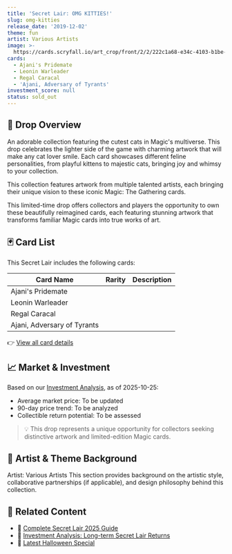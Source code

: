 ```yaml
---
title: 'Secret Lair: OMG KITTIES!'
slug: omg-kitties
release_date: '2019-12-02'
theme: fun
artist: Various Artists
image: >-
  https://cards.scryfall.io/art_crop/front/2/2/222c1a68-e34c-4103-b1be-17d4ceaef6ce.jpg?1730489107
cards:
  - Ajani's Pridemate
  - Leonin Warleader
  - Regal Caracal
  - 'Ajani, Adversary of Tyrants'
investment_score: null
status: sold_out
---
```


## 💠 Drop Overview
An adorable collection featuring the cutest cats in Magic's multiverse. This drop celebrates the lighter side of the game with charming artwork that will make any cat lover smile. Each card showcases different feline personalities, from playful kittens to majestic cats, bringing joy and whimsy to your collection.

This collection features artwork from multiple talented artists, each bringing their unique vision to these iconic Magic: The Gathering cards.

This limited-time drop offers collectors and players the opportunity to own these beautifully reimagined cards, each featuring stunning artwork that transforms familiar Magic cards into true works of art.

## 🃏 Card List
This Secret Lair includes the following cards:

| Card Name | Rarity | Description |
|-----------|---------|-------------|
| Ajani's Pridemate |  |  |
| Leonin Warleader |  |  |
| Regal Caracal |  |  |
| Ajani, Adversary of Tyrants |  |  |

👉 [View all card details](/cards?drop=omg-kitties)

## 📈 Market & Investment
Based on our [Investment Analysis](/investment/omg-kitties), as of 2025-10-25:
- Average market price: To be updated
- 90-day price trend: To be analyzed
- Collectible return potential: To be assessed

> 💡 This drop represents a unique opportunity for collectors seeking distinctive artwork and limited-edition Magic cards.

## 🎨 Artist & Theme Background
Artist: Various Artists
This section provides background on the artistic style, collaborative partnerships (if applicable), and design philosophy behind this collection.

## 🔗 Related Content
- 📰 [Complete Secret Lair 2025 Guide](/news/secret-lair-2025-complete-guide)
- 💼 [Investment Analysis: Long-term Secret Lair Returns](/investment)
- 🎃 [Latest Halloween Special](/drops/secret-scare-superdrop-2025)
